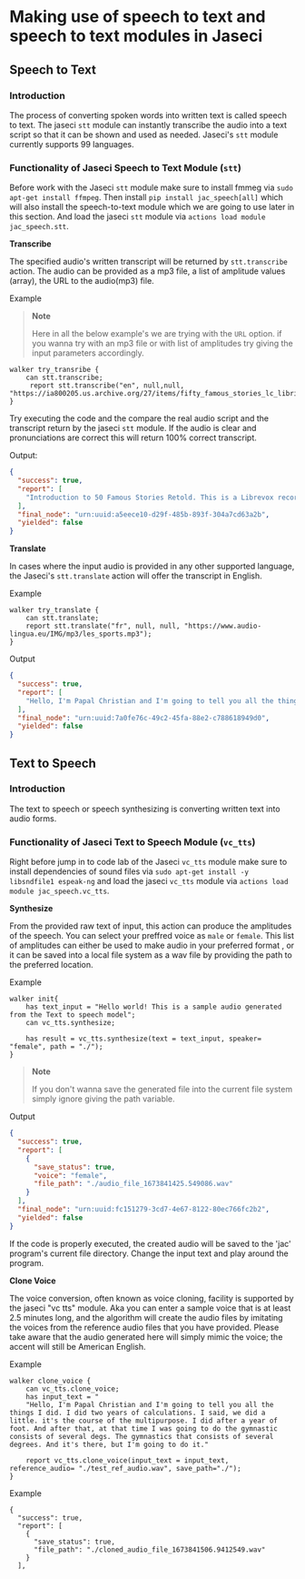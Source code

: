 # Making use of speech to text and speech to text modules in Jaseci

## **Speech to Text**

### **Introduction**

The process of converting spoken words into written text is called speech to text. The jaseci `stt` module can instantly transcribe the audio into a text script so that it can be shown and used as needed. Jaseci's `stt` module currently supports 99 languages.

### **Functionality of Jaseci Speech to Text Module (`stt`)**

Before work with the Jaseci `stt` module make sure to install fmmeg via `sudo apt-get install ffmpeg`.
Then install `pip install jac_speech[all]` which will also install the speech-to-text module which we are going to use later in this section.
And load the jaseci `stt` module via `actions load module jac_speech.stt`.

**Transcribe**

The specified audio's written transcript will be returned by `stt.transcribe` action. The audio can be provided as a mp3 file, a list of amplitude values (array), the URL to the audio(mp3) file.

Example

> **Note**
>
>Here in all the below example's we are trying with the `URL` option. if you wanna try with an mp3 file or with list of amplitudes try giving the input parameters accordingly.


```jac
walker try_transribe {
    can stt.transcribe;
     report stt.transcribe("en", null,null, "https://ia800205.us.archive.org/27/items/fifty_famous_stories_lc_librivox/fiftyfamous_00_baldwin.mp3");
}
```
Try executing the code and the compare the real audio script and the transcript return by the jaseci `stt` module. If the audio is clear and pronunciations are correct this will return 100% correct transcript.

Output:
```json
{
  "success": true,
  "report": [
    "Introduction to 50 Famous Stories Retold. This is a Librevox recording. All Librevox recordings are in the public domain. For more information or to volunteer, please visit Librevox.org. 50 Famous Stories Retold by James Baldwin. Concerning these stories. There are numerous time honored stories which have become so incorporated into the literature and thought of"
  ],
  "final_node": "urn:uuid:a5eece10-d29f-485b-893f-304a7cd63a2b",
  "yielded": false
}
```

**Translate**

In cases where the input audio is provided in any other supported language, the Jaseci's `stt.translate` action will offer the transcript in English.

Example

```jac
walker try_translate {
    can stt.translate;
    report stt.translate("fr", null, null, "https://www.audio-lingua.eu/IMG/mp3/les_sports.mp3");
}
```

Output
```json
{
  "success": true,
  "report": [
    "Hello, I'm Papal Christian and I'm going to tell you all the things I did. I did two years of calculations. I said, we did a little ... it's the coursetle ... it's the course of the multipurpose. I did after a year of foot. And after that, at that time I was going to do the gymnasticconsists of several degs. The gymnastics that consists of several degrees. And it's there, but I'm going to do it."
  ],
  "final_node": "urn:uuid:7a0fe76c-49c2-45fa-88e2-c788618949d0",
  "yielded": false
}
```

## **Text to Speech**

### **Introduction**

The text to speech or speech synthesizing is converting written text into audio forms.


### **Functionality of Jaseci Text to Speech Module (`vc_tts`)**

Right before jump in to code lab of the Jaseci `vc_tts` module make sure to install dependencies of sound files via `sudo apt-get install -y libsndfile1 espeak-ng` and load the jaseci `vc_tts` module via `actions load module jac_speech.vc_tts`.

**Synthesize**

From the provided raw text of input, this action can produce the amplitudes of the speech. You can select your preffred voice as `male` or `female`. This list of amplitudes can either be used to make audio in your preferred format , or it can be saved into a local file system as a wav file by providing the path to the preferred location.

Example
```jac
walker init{
    has text_input = "Hello world! This is a sample audio generated from the Text to speech model";
    can vc_tts.synthesize;

    has result = vc_tts.synthesize(text = text_input, speaker= "female", path = "./");
}
```

> **Note**
>
> If you don't wanna save the generated file into the current file system simply ignore giving the path variable.
>

Output
```json
{
  "success": true,
  "report": [
    {
      "save_status": true,
      "voice": "female",
      "file_path": "./audio_file_1673841425.549086.wav"
    }
  ],
  "final_node": "urn:uuid:fc151279-3cd7-4e67-8122-80ec766fc2b2",
  "yielded": false
}
```

If the code is properly executed, the created audio will be saved to the 'jac' program's current file directory.  Change the input text and play around the program.


**Clone Voice**

The voice conversion, often known as voice cloning, facility is supported by the jaseci "vc tts" module. Aka you can enter a sample voice that is at least 2.5 minutes long, and the algorithm will create the audio files by imitating the voices from the reference audio files that you have provided. Please take aware that the audio generated here will simply mimic the voice; the accent will still be American English.

Example

```
walker clone_voice {
    can vc_tts.clone_voice;
    has input_text = "
    "Hello, I'm Papal Christian and I'm going to tell you all the things I did. I did two years of calculations. I said, we did a little. it's the course of the multipurpose. I did after a year of foot. And after that, at that time I was going to do the gymnastic consists of several degs. The gymnastics that consists of several degrees. And it's there, but I'm going to do it."

    report vc_tts.clone_voice(input_text = input_text, reference_audio= "./test_ref_audio.wav", save_path="./");
}
```

Example

```
{
  "success": true,
  "report": [
    {
      "save_status": true,
      "file_path": "./cloned_audio_file_1673841506.9412549.wav"
    }
  ],

